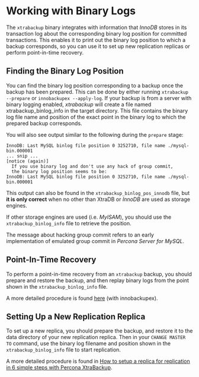 # Working with Binary Logs

The `xtrabackup` binary integrates with information that *InnoDB* stores in
its transaction log about the corresponding binary log position for committed
transactions. This enables it to print out the binary log position to which a
backup corresponds, so you can use it to set up new replication replicas or
perform point-in-time recovery.

## Finding the Binary Log Position

You can find the binary log position corresponding to a backup once the backup
has been prepared. This can be done by either running `xtrabackup --prepare` or `innobackupex --apply-log`. If your backup is from a
server with binary logging enabled, *xtrabackup* will create a file named
xtrabackup_binlog_info in the target directory. This file contains the
binary log file name and position of the exact point in the binary log to which
the prepared backup corresponds.

You will also see output similar to the following during the `prepare` stage:

```text
InnoDB: Last MySQL binlog file position 0 3252710, file name ./mysql-bin.000001
... snip ...
[notice (again)]
  If you use binary log and don't use any hack of group commit,
  the binary log position seems to be:
InnoDB: Last MySQL binlog file position 0 3252710, file name ./mysql-bin.000001
```

This output can also be found in the `xtrabackup_binlog_pos_innodb` file,
but **it is only correct** when no other than XtraDB or *InnoDB* are used as
storage engines.

If other storage engines are used (i.e. *MyISAM*), you should use the
`xtrabackup_binlog_info` file to retrieve the position.

The message about hacking group commit refers to an early implementation of
emulated group commit in *Percona Server for MySQL*.

## Point-In-Time Recovery

To perform a point-in-time recovery from an `xtrabackup` backup, you should
prepare and restore the backup, and then replay binary logs from the point shown
in the `xtrabackup_binlog_info` file.

A more detailed procedure is found [here](../innobackupex/pit_recovery_ibk.md) (with innobackupex).

## Setting Up a New Replication Replica

To set up a new replica, you should prepare the backup, and restore it to the
data directory of your new replication replica. Then in your `CHANGE MASTER TO`
command, use the binary log filename and position shown in the
`xtrabackup_binlog_info` file to start replication.

A more detailed procedure is found in [How to setup a replica for replication in 6 simple steps with Percona XtraBackup](../howtos/setting_up_replication.md).

